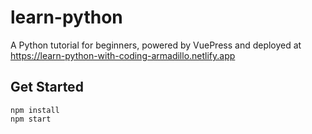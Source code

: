 # learn-python

A Python tutorial for beginners, powered by VuePress and deployed at https://learn-python-with-coding-armadillo.netlify.app

## Get Started

    npm install
    npm start
